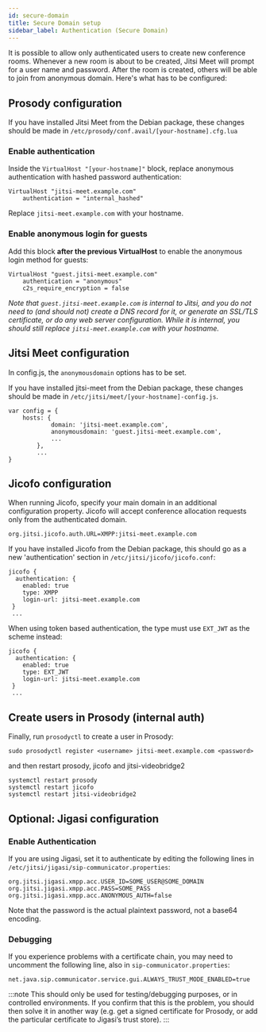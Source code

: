 ```yaml
---
id: secure-domain
title: Secure Domain setup
sidebar_label: Authentication (Secure Domain)
---
```


It is possible to allow only authenticated users to create new conference
rooms. Whenever a new room is about to be created, Jitsi Meet will prompt for
a user name and password. After the room is created, others will be able to join
from anonymous domain. Here's what has to be configured:

## Prosody configuration

If you have installed Jitsi Meet from the Debian package, these changes should be made in `/etc/prosody/conf.avail/[your-hostname].cfg.lua`

### Enable authentication

Inside the `VirtualHost "[your-hostname]"` block, replace anonymous authentication with hashed password authentication:

```
VirtualHost "jitsi-meet.example.com"
    authentication = "internal_hashed"
```

Replace `jitsi-meet.example.com` with your hostname.

### Enable anonymous login for guests

Add this block **after the previous VirtualHost** to enable the anonymous login method for guests:

```
VirtualHost "guest.jitsi-meet.example.com"
    authentication = "anonymous"
    c2s_require_encryption = false
```

_Note that `guest.jitsi-meet.example.com` is internal to Jitsi, and you do not need to (and should not) create a DNS record for it, or generate an SSL/TLS certificate, or do any web server configuration. While it is internal, you should still replace `jitsi-meet.example.com` with your hostname._

## Jitsi Meet configuration

In config.js, the `anonymousdomain` options has to be set.

If you have installed jitsi-meet from the Debian package, these changes should be made in `/etc/jitsi/meet/[your-hostname]-config.js`.

```
var config = {
    hosts: {
            domain: 'jitsi-meet.example.com',
            anonymousdomain: 'guest.jitsi-meet.example.com',
            ...
        },
        ...
}
```

## Jicofo configuration

When running Jicofo, specify your main domain in an additional configuration
property. Jicofo will accept conference allocation requests only from the
authenticated domain.

```
org.jitsi.jicofo.auth.URL=XMPP:jitsi-meet.example.com
```

If you have installed Jicofo from the Debian package, this should go as a new 'authentication' section in `/etc/jitsi/jicofo/jicofo.conf`:

```
jicofo {
  authentication: {
    enabled: true
    type: XMPP
    login-url: jitsi-meet.example.com
 }
 ...
```

When using token based authentication, the type must use `EXT_JWT` as the scheme instead:

```
jicofo {
  authentication: {
    enabled: true
    type: EXT_JWT
    login-url: jitsi-meet.example.com
 }
 ...
```

## Create users in Prosody (internal auth)

Finally, run `prosodyctl` to create a user in Prosody:

```
sudo prosodyctl register <username> jitsi-meet.example.com <password>
```
and then restart prosody, jicofo and jitsi-videobridge2
```
systemctl restart prosody
systemctl restart jicofo
systemctl restart jitsi-videobridge2
```
## Optional: Jigasi configuration

### Enable Authentication

If you are using Jigasi, set it to authenticate by editing the following lines in `/etc/jitsi/jigasi/sip-communicator.properties`:

````
org.jitsi.jigasi.xmpp.acc.USER_ID=SOME_USER@SOME_DOMAIN
org.jitsi.jigasi.xmpp.acc.PASS=SOME_PASS
org.jitsi.jigasi.xmpp.acc.ANONYMOUS_AUTH=false
````

Note that the password is the actual plaintext password, not a base64 encoding.

### Debugging

If you experience problems with a certificate chain, you may need to uncomment the following line, also in `sip-communicator.properties`:

````
net.java.sip.communicator.service.gui.ALWAYS_TRUST_MODE_ENABLED=true
````

:::note
This should only be used for testing/debugging purposes, or in controlled environments. If you confirm that this is the problem, you should then solve it in another way (e.g. get a signed certificate for Prosody, or add the particular certificate to Jigasi’s trust store).
:::

